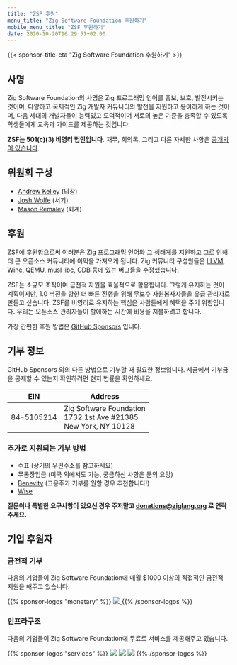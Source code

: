 ```yaml
---
title: "ZSF 후원"
menu_title: "Zig Software Foundation 후원하기"
mobile_menu_title: "ZSF 후원하기"
date: 2020-10-20T16:29:51+02:00
---
```

{{< sponsor-title-cta "Zig Software Foundation 후원하기" >}}

## 사명
Zig Software Foundation의 사명은 Zig 프로그래밍 언어를 홍보, 보호, 발전시키는 것이며, 다양하고 국제적인 Zig 개발자 커뮤니티의 발전을 지원하고 용이하게 하는 것이며, 다음 세대의 개발자들이 능력있고 도덕적이며 서로의 높은 기준을 충족할 수 있도록 학생들에게 교육과 가이드를 제공하는 것입니다.

**ZSF는 501(c)(3) 비영리 법인입니다.** 재무, 회의록, 그리고 다른 자세한 사항은 [공개되어 있습니다](https://drive.google.com/drive/folders/1ucHARxVbhrBbuZDbhrGHYDTsYAs8_bMH?usp=sharing).

## 위원회 구성

- [Andrew Kelley](https://andrewkelley.me/) (의장)
- [Josh Wolfe](https://github.com/thejoshwolfe/) (서기)
- [Mason Remaley](https://twitter.com/masonremaley/) (회계)

## 후원

ZSF에 후원함으로써 여러분은 Zig 프로그래밍 언어와 그 생태계를 지원하고 그로 인해 더 큰 오픈소스 커뮤니티에 이익을 가져오게 됩니다. Zig 커뮤니티 구성원들은 [LLVM](https://llvm.org/), [Wine](https://winehq.org/), [QEMU](https://qemu.org/), [musl libc](https://musl.libc.org/), [GDB](https://www.gnu.org/software/gdb/) 등에 있는 버그들을 수정했습니다.

ZSF는 소규모 조직이며 금전적 자원을 효율적으로 활용합니다. 그렇게 유지하는 것이 계획이지만, 1.0 버전을 향한 더 빠른 진행을 위해 무보수 자원봉사자들을 유급 관리자로 만들고 싶습니다. ZSF를 비영리로 유지하는 핵심은 사람들에게 혜택을 주기 위함입니다. 우리는 오픈소스 관리자들이 할애하는 시간에 비용을 지불하려고 합니다.

가장 간편한 후원 방법은 [GitHub Sponsors](https://github.com/sponsors/ziglang) 입니다.

## 기부 정보
GitHub Sponsors 외의 다른 방법으로 기부할 때 필요한 정보입니다.
세금에서 기부금을 공제할 수 있는지 확인하려면 현지 법률을 확인하세요.

|   **EIN**   | **Address** |
|-------------|-------------|
| 84-5105214  | Zig Software Foundation  <br> 1732 1st Ave #21385  <br> New York, NY 10128|

### 추가로 지원되는 기부 방법
- 수표 (상기의 우편주소를 참고하세요)
- 무통장입금 (미국 외에서도 가능, 궁금하신 사항은 문의 요망)
- [Benevity](https://benevity.com) (고용주가 기부를 원할 경우 추천합니다!)
- [Wise](https://wise.com)

**질문이나 특별한 요구사항이 있으신 경우 주저말고 donations@ziglang.org 로 연락주세요.**

## 기업 후원자

### 금전적 기부
다음의 기업들이 Zig Software Foundation에 매월 $1000 이상의 직접적인 금전적 지원을 해주고 있습니다.

{{% sponsor-logos "monetary" %}}
 <a href="https://pex.com" rel="noopener nofollow" target="_blank"><picture>
   <picture>
     <source srcset="/pex-white.svg" media="(prefers-color-scheme: dark)">
     <img src="/pex-dark.svg">
   </picture>
 </a>
{{% /sponsor-logos %}}

### 인프라구조
다음의 기업들이 Zig Software Foundation에 무료로 서비스를 제공해주고 있습니다.

{{% sponsor-logos "services" %}}
![](/lavatech.png)
![](/dropbox.png)
![](/aws.png)
{{% /sponsor-logos %}}















